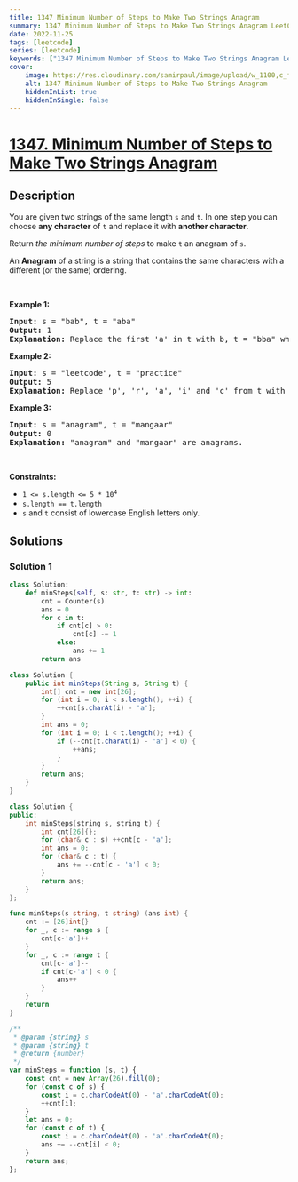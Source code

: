 ```yaml
---
title: 1347 Minimum Number of Steps to Make Two Strings Anagram
summary: 1347 Minimum Number of Steps to Make Two Strings Anagram LeetCode Solution Explained
date: 2022-11-25
tags: [leetcode]
series: [leetcode]
keywords: ["1347 Minimum Number of Steps to Make Two Strings Anagram LeetCode Solution Explained in all languages", "1347 Minimum Number of Steps to Make Two Strings Anagram", "LeetCode", "leetcode solution in Python3 C++ Java Go PHP Ruby Swift TypeScript Rust C# JavaScript C", "GeeksforGeeks", "InterviewBit", "Coding Ninjas", "HackerRank", "HackerEarth", "CodeChef", "TopCoder", "AlgoExpert", "freeCodeCamp", "Codeforces", "GitHub", "AtCoder", "Samir Paul"]
cover:
    image: https://res.cloudinary.com/samirpaul/image/upload/w_1100,c_fit,co_rgb:FFFFFF,l_text:Arial_75_bold:1347 Minimum Number of Steps to Make Two Strings Anagram - Solution Explained/problem-solving.webp
    alt: 1347 Minimum Number of Steps to Make Two Strings Anagram
    hiddenInList: true
    hiddenInSingle: false
---
```



# [1347. Minimum Number of Steps to Make Two Strings Anagram](https://leetcode.com/problems/minimum-number-of-steps-to-make-two-strings-anagram)


## Description

<p>You are given two strings of the same length <code>s</code> and <code>t</code>. In one step you can choose <strong>any character</strong> of <code>t</code> and replace it with <strong>another character</strong>.</p>

<p>Return <em>the minimum number of steps</em> to make <code>t</code> an anagram of <code>s</code>.</p>

<p>An <strong>Anagram</strong> of a string is a string that contains the same characters with a different (or the same) ordering.</p>

<p>&nbsp;</p>
<p><strong class="example">Example 1:</strong></p>

<pre>
<strong>Input:</strong> s = &quot;bab&quot;, t = &quot;aba&quot;
<strong>Output:</strong> 1
<strong>Explanation:</strong> Replace the first &#39;a&#39; in t with b, t = &quot;bba&quot; which is anagram of s.
</pre>

<p><strong class="example">Example 2:</strong></p>

<pre>
<strong>Input:</strong> s = &quot;leetcode&quot;, t = &quot;practice&quot;
<strong>Output:</strong> 5
<strong>Explanation:</strong> Replace &#39;p&#39;, &#39;r&#39;, &#39;a&#39;, &#39;i&#39; and &#39;c&#39; from t with proper characters to make t anagram of s.
</pre>

<p><strong class="example">Example 3:</strong></p>

<pre>
<strong>Input:</strong> s = &quot;anagram&quot;, t = &quot;mangaar&quot;
<strong>Output:</strong> 0
<strong>Explanation:</strong> &quot;anagram&quot; and &quot;mangaar&quot; are anagrams. 
</pre>

<p>&nbsp;</p>
<p><strong>Constraints:</strong></p>

<ul>
	<li><code>1 &lt;= s.length &lt;= 5 * 10<sup>4</sup></code></li>
	<li><code>s.length == t.length</code></li>
	<li><code>s</code> and <code>t</code> consist of lowercase English letters only.</li>
</ul>

## Solutions

### Solution 1

<!-- tabs:start -->

```python
class Solution:
    def minSteps(self, s: str, t: str) -> int:
        cnt = Counter(s)
        ans = 0
        for c in t:
            if cnt[c] > 0:
                cnt[c] -= 1
            else:
                ans += 1
        return ans
```

```java
class Solution {
    public int minSteps(String s, String t) {
        int[] cnt = new int[26];
        for (int i = 0; i < s.length(); ++i) {
            ++cnt[s.charAt(i) - 'a'];
        }
        int ans = 0;
        for (int i = 0; i < t.length(); ++i) {
            if (--cnt[t.charAt(i) - 'a'] < 0) {
                ++ans;
            }
        }
        return ans;
    }
}
```

```cpp
class Solution {
public:
    int minSteps(string s, string t) {
        int cnt[26]{};
        for (char& c : s) ++cnt[c - 'a'];
        int ans = 0;
        for (char& c : t) {
            ans += --cnt[c - 'a'] < 0;
        }
        return ans;
    }
};
```

```go
func minSteps(s string, t string) (ans int) {
	cnt := [26]int{}
	for _, c := range s {
		cnt[c-'a']++
	}
	for _, c := range t {
		cnt[c-'a']--
		if cnt[c-'a'] < 0 {
			ans++
		}
	}
	return
}
```

```js
/**
 * @param {string} s
 * @param {string} t
 * @return {number}
 */
var minSteps = function (s, t) {
    const cnt = new Array(26).fill(0);
    for (const c of s) {
        const i = c.charCodeAt(0) - 'a'.charCodeAt(0);
        ++cnt[i];
    }
    let ans = 0;
    for (const c of t) {
        const i = c.charCodeAt(0) - 'a'.charCodeAt(0);
        ans += --cnt[i] < 0;
    }
    return ans;
};
```

<!-- tabs:end -->

<!-- end -->
